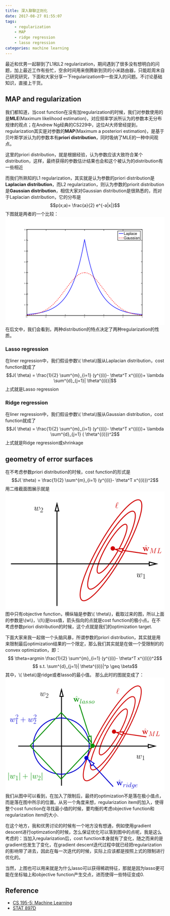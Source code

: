 ```yaml
---
title: 深入聊聊正则化
date: 2017-08-27 01:55:07
tags: 
	- regularization
	- MAP
	- ridge regression
	- lasso regression
categories: machine learning
---
```

最近和优男一起聊到了L1和L2 regularization，期间遇到了很多没有想明白的问题，加上最近工作有些忙，空余时间用来倒腾新到货的小米路由器，只能趁周末自己研究研究，下面和大家分享一下regularization中一些深入的问题。不讨论基础知识，直接上干货。
<!--more-->
## MAP and regularization
我们都知道，当cost function在没有加regularization的时候，我们对参数使用的是**MLE**(Maximum likelihood estimation)，对应频率学派所认为的参数本无分布规律的观点；在Andrew Ng经典的CS229中，这位AI大师曾经提到，regularization其实是对参数的**MAP**(Maximum a posteriori estimation)，是基于贝叶斯学派认为的参数本有**priori distribution**，同时吸纳了MLE的一种中间观点。

这里的priori distribution，就是根据经验，认为参数应该大致符合某个distribution，这样，最终获得的参数估计结果也会和这个被认为的distribution有一些相近

而我们所熟知的L1 regularization，其实就是认为参数的priori distribution是**Laplacian distribution**，而L2 regularization，则认为参数的priorit distribution是**Gaussian distribution**，相信大家对Gaussian distribution是很熟悉的，而对于Laplacian distribution，它的分布是
$$p(x;a)= \frac{a}{2} e^{-a|x|}$$
下图就是两者的一个比较：
![](https://github.com/JoeAsir/blog-image/raw/master/blog/4/4-1.png)
在后文中，我们会看到，两种distribution的特点决定了两种regularization的性质。
### Lasso regression
在liner regression中，我们假设参数\\( \theta\\)服从Laplacian distribution，cost function就成了
$$J( \theta) = \frac{1}{2} \sum^{m}_{i=1} (y^{(i)}- \theta^T x^{(i)})+ \lambda \sum^{d}_{j=1}| \theta^{(i)}|$$
上式就是Lasso regression
### Ridge regression
在liner regression中，我们假设参数\\( \theta\\)服从Gaussian distribution，cost function就成了
$$J( \theta) = \frac{1}{2} \sum^{m}_{i=1} (y^{(i)}- \theta^T x^{(i)})+ \lambda \sum^{d}_{j=1} ( \theta^{(i)})^2$$
上式就是Ridge regression或shrinkage
## geometry of error surfaces
在不考虑参数priori distribution的时候，cost function的形式是
$$J( \theta) = \frac{1}{2} \sum^{m}_{i=1} (y^{(i)}- \theta^T x^{(i)})^2$$
用二维截面图展示就是
![](https://github.com/JoeAsir/blog-image/raw/master/blog/4/4-2.png)
图中只有objective function，横纵轴是参数\\( \theta\\)，截取过来的图，所以上面的参数是\\(w\\)，\\(l\\)是loss值，箭头指向的点就是cost function的极小点。在不考虑参数priori distribution的时候，这个点就是我们的optimization target.

下面大家来我一起做一个头脑风暴，所谓参数的priori distribution，其实就是用来限制最后optimization结果的一个限定，那么我们其实就是在做一个受限制的的convex optimization，即：
$$ \theta=argmin \frac{1}{2} \sum^{m}_{i=1} (y^{(i)}- \theta^T x^{(i)})^2$$
$$ s.t. \sum^{d}_{j=1}| \theta^{(i)}|^p \geq \beta$$
其中，\\( \beta\\)是ridge或者lasso的最小值。
那么此时的图就变成了：
![](https://github.com/JoeAsir/blog-image/raw/master/blog/4/4-3.png)
我们从图中可以看到，在加入了限制后，最终的optimization不是落在极小值点，而是落在图中所示的位置。从另一个角度来想，regularization item的加入，使得整个cost function在寻找最小值的时候，要均衡的考虑objective function和regularization item的大小.

在这个地方，我和优男讨论的时候有一个地方没有想通，例如使用gradient descent进行optimzation的时候，怎么保证优化可以落到图中的点呢，我是这么考虑的：当加入regularization后，cost function本身就有了变化，随之而来的是gradient也发生了变化，在gradient descent迭代过程中就已经把regularization的影响带了进去，因此在每一次迭代的时候，实际上应该都是按照上式的限制进行优化的。

当然，上图也可以用来就是为什么lasso可以获得稀疏特征，那就是因为lasso更可能在坐标轴上和objective function产生交点，进而使得一些特征变成0.

## Reference
* [CS 195-5: Machine Learning](https://pdfs.semanticscholar.org/91a9/5626d24c8393e3b784e44f62de201d20dede.pdf)
* [STAT 897D](https://onlinecourses.science.psu.edu/stat857/node/155)
